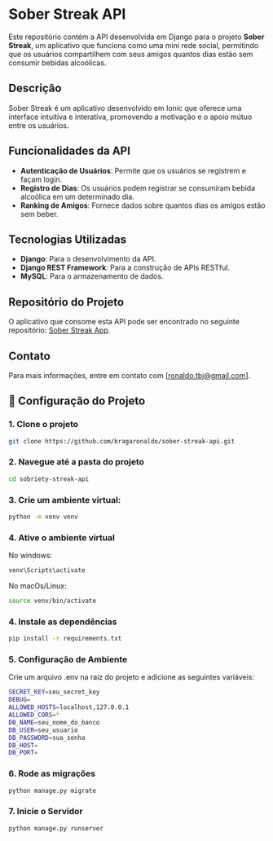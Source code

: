 # Sober Streak API

Este repositório contém a API desenvolvida em Django para o projeto **Sober Streak**, um aplicativo que funciona como uma mini rede social, permitindo que os usuários compartilhem com seus amigos quantos dias estão sem consumir bebidas alcoólicas.

## Descrição

Sober Streak é um aplicativo desenvolvido em Ionic que oferece uma interface intuitiva e interativa, promovendo a motivação e o apoio mútuo entre os usuários.

## Funcionalidades da API

- **Autenticação de Usuários**: Permite que os usuários se registrem e façam login.
- **Registro de Dias**: Os usuários podem registrar se consumiram bebida alcoólica em um determinado dia.
- **Ranking de Amigos**: Fornece dados sobre quantos dias os amigos estão sem beber.

## Tecnologias Utilizadas

- **Django**: Para o desenvolvimento da API.
- **Django REST Framework**: Para a construção de APIs RESTful.
- **MySQL**: Para o armazenamento de dados.

## Repositório do Projeto

O aplicativo que consome esta API pode ser encontrado no seguinte repositório: [Sober Streak App](https://github.com/davydmoraes/sober-strike).

## Contato

Para mais informações, entre em contato com [ronaldo.tbj@gmail.com].

## 🚀 Configuração do Projeto

### 1. Clone o projeto
```bash
git clone https://github.com/bragaronaldo/sober-streak-api.git
```
### 2. Navegue até a pasta do projeto
```bash
cd sobriety-streak-api
```
### 3. Crie um ambiente virtual:
```bash
python -m venv venv
```
### 4. Ative o ambiente virtual
No windows:
```bash
venv\Scripts\activate
```
No macOs/Linux:
```bash
source venv/bin/activate
```
### 4. Instale as dependências
```bash
pip install -r requirements.txt
```
### 5. Configuração de Ambiente
Crie um arquivo .env na raiz do projeto e adicione as seguintes variáveis:
```bash
SECRET_KEY=seu_secret_key
DEBUG=
ALLOWED_HOSTS=localhost,127.0.0.1
ALLOWED_CORS=*
DB_NAME=seu_nome_do_banco
DB_USER=seu_usuario
DB_PASSWORD=sua_senha
DB_HOST=
DB_PORT=
```
### 6. Rode as migrações
```bash
python manage.py migrate
```
### 7. Inicie o Servidor
```bash
python manage.py runserver
```
